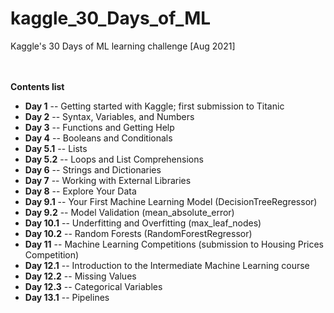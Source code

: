 # kaggle_30_Days_of_ML
Kaggle's 30 Days of ML learning challenge [Aug 2021]  
<br><br>


**Contents list**
* **Day 1** -- Getting started with Kaggle; first submission to Titanic
* **Day 2** -- Syntax, Variables, and Numbers
* **Day 3** -- Functions and Getting Help
* **Day 4** -- Booleans and Conditionals
* **Day 5.1** -- Lists
* **Day 5.2** -- Loops and List Comprehensions
* **Day 6** -- Strings and Dictionaries
* **Day 7** -- Working with External Libraries
* **Day 8** -- Explore Your Data
* **Day 9.1** -- Your First Machine Learning Model (DecisionTreeRegressor)
* **Day 9.2** -- Model Validation (mean_absolute_error)
* **Day 10.1** -- Underfitting and Overfitting (max_leaf_nodes)
* **Day 10.2** -- Random Forests (RandomForestRegressor)
* **Day 11** -- Machine Learning Competitions (submission to Housing Prices Competition)
* **Day 12.1** -- Introduction to the Intermediate Machine Learning course
* **Day 12.2** -- Missing Values
* **Day 12.3** -- Categorical Variables
* **Day 13.1** -- Pipelines
